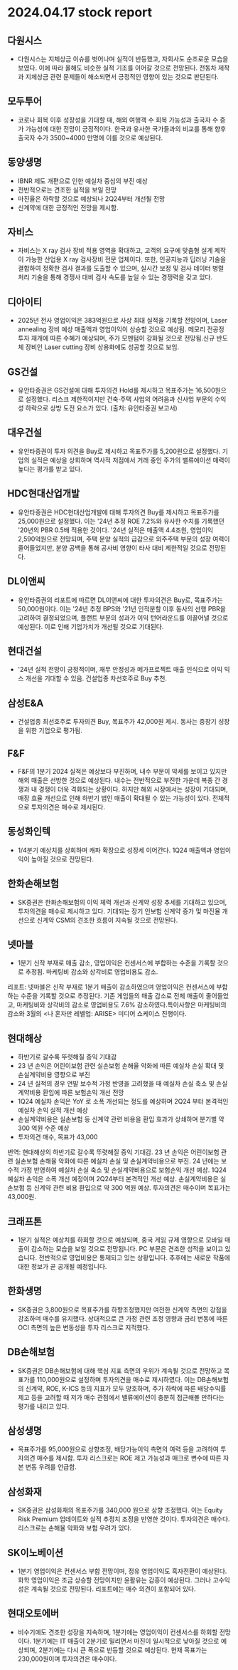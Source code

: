 # 2024.04.17 stock report
## 다원시스
- 다원시스는 지체상금 이슈를 벗어나며 실적이 반등했고, 자회사도 순조로운 모습을 보였다. 이에 따라 올해도 비슷한 실적 기조를 이어갈 것으로 전망된다. 전동차 제작과 지체상금 관련 문제들이 해소되면서 긍정적인 영향이 있는 것으로 판단된다.
## 모두투어
- 코로나 회복 이후 성장성을 기대할 때, 해외 여행객 수 회복 가능성과 출국자 수 증가 가능성에 대한 전망이 긍정적이다. 한국과 유사한 국가들과의 비교를 통해 향후 출국자 수가 3500~4000 만명에 이를 것으로 예상된다.
## 동양생명
- IBNR 제도 개편으로 인한 예실차 중심의 부진 예상
- 전반적으로는 견조한 실적을 보일 전망
- 마진율은 하락할 것으로 예상되나 2Q24부터 개선될 전망
- 신계약에 대한 긍정적인 전망을 제시함.
## 자비스
- 자비스는 X ray 검사 장비 적용 영역을 확대하고, 고객의 요구에 맞춤형 설계 제작이 가능한 산업용 X ray 검사장비 전문 업체이다. 또한, 인공지능과 딥러닝 기술을 결합하여 정확한 검사 결과를 도출할 수 있으며, 실시간 보정 및 검사 데이터 병렬 처리 기술을 통해 경쟁사 대비 검사 속도를 높일 수 있는 경쟁력을 갖고 있다.
## 디아이티
- 2025년 전사 영업이익은 383억원으로 사상 최대 실적을 기록할 전망이며, Laser annealing 장비 예상 매출액과 영업이익이 상승할 것으로 예상됨. 메모리 전공정 투자 재개에 따른 수혜가 예상되며, 주가 모멘텀이 강화될 것으로 전망됨.신규 반도체 장비인 Laser cutting 장비 상용화에도 성공할 것으로 보임.
## GS건설
- 유안타증권은 GS건설에 대해 투자의견 Hold를 제시하고 목표주가는 16,500원으로 설정했다. 리스크 제한적이지만 건축·주택 사업의 어려움과 신사업 부문의 수익성 하락으로 상방 도전 요소가 있다. (출처: 유안타증권 보고서)
## 대우건설
- 유안타증권이 투자 의견을 Buy로 제시하고 목표주가를 5,200원으로 설정했다. 기업의 실적은 예상을 상회하며 역사적 저점에서 거래 중인 주가의 밸류에이션 매력이 높다는 평가를 받고 있다.
## HDC현대산업개발
- 유안타증권은 HDC현대산업개발에 대해 투자의견 Buy를 제시하고 목표주가를 25,000원으로 설정했다. 이는 '24년 추정 ROE 7.2%와 유사한 수치를 기록했던 '20년의 PBR 0.5배 적용한 것이다. '24년 실적은 매출액 4.4조원, 영업이익 2,590억원으로 전망되며, 주택 분양 실적의 급감으로 외주주택 부문의 성장 여력이 줄어들었지만, 분양 공백을 통해 공사비 영향이 타사 대비 제한적일 것으로 전망된다.
## DL이앤씨
- 유안타증권의 리포트에 따르면 DL이앤씨에 대한 투자의견은 Buy로, 목표주가는 50,000원이다. 이는 '24년 추정 BPS와 '21년 인적분할 이후 동사의 선행 PBR을 고려하여 결정되었으며, 플랜트 부문의 성과가 이익 턴어라운드를 이끌어낼 것으로 예상된다. 이로 인해 기업가치가 개선될 것으로 기대된다.
## 현대건설
- '24년 실적 전망이 긍정적이며, 재무 안정성과 메가프로젝트 매출 인식으로 이익 믹스 개선을 기대할 수 있음. 건설업종 차선호주로 Buy 추천.
## 삼성E&A
- 건설업종 최선호주로 투자의견 Buy, 목표주가 42,000원 제시. 동사는 중장기 성장을 위한 기업으로 평가됨.
## F&F
- F&F의 1분기 2024 실적은 예상보다 부진하며, 내수 부문이 약세를 보이고 있지만 해외 매출은 선방한 것으로 예상된다. 내수는 전반적으로 부진한 가운데 복종 간 경쟁과 내 경쟁이 더욱 격화되는 상황이다. 하지만 해외 시장에서는 성장이 기대되며, 매장 효율 개선으로 인해 하반기 법인 매출이 확대될 수 있는 가능성이 있다. 전체적으로 투자의견은 매수로 제시된다.
## 동성화인텍
- 1/4분기 예상치를 상회하며 캐파 확장으로 성장세 이어간다. 1Q24 매출액과 영업이익이 높아질 것으로 전망된다.
## 한화손해보험
- SK증권은 한화손해보험의 이익 체력 개선과 신계약 성장 추세를 기대하고 있으며, 투자의견을 매수로 제시하고 있다. 기대되는 장기 인보험 신계약 증가 및 마진율 개선으로 신계약 CSM의 견조한 흐름이 지속될 것으로 전망된다.
## 넷마블
- 1분기 신작 부재로 매출 감소, 영업이익은 컨센서스에 부합하는 수준을 기록할 것으로 추정됨. 마케팅비 감소와 상각비로 영업비용도 감소.

리포트:
넷마블은 신작 부재로 1분기 매출이 감소하였으며 영업이익은 컨센서스에 부합하는 수준을 기록할 것으로 추정된다. 기존 게임들의 매출 감소로 전체 매출이 줄어들었고, 마케팅비와 상각비의 감소로 영업비용도 7.6% 감소하였다.특이사항은 마케팅비의 감소와 3월의 <나 혼자만 레벨업: ARISE> 미디어 쇼케이스 진행이다.
## 현대해상
- 하반기로 갈수록 뚜렷해질 증익 기대감
- 23 년 손익은 어린이보험 관련 실손보험 손해율 악화에 따른 예실차 손실 확대 및 손실계약비용 영향으로 부진
- 24 년 실적의 경우 연말 보수적 가정 반영을 고려했을 때 예실차 손실 축소 및 손실계약비용 환입에 따른 보험손익 개선 전망
- 1Q24 예실차 손익은 YoY 로 소폭 개선되는 정도를 예상하며 2Q24 부터 본격적인 예실차 손익 실적 개선 예상
- 손실계약비용은 실손보험 등 신계약 관련 비용을 환입 효과가 상쇄하며 분기별 약 300 억원 수준 예상
- 투자의견 매수, 목표가 43,000

번역:
현대해상의 하반기로 갈수록 뚜렷해질 증익 기대감. 23 년 손익은 어린이보험 관련 실손보험 손해율 악화에 따른 예실차 손실 및 손실계약비용으로 부진. 24 년에는 보수적 가정 반영하여 예실차 손실 축소 및 손실계약비용으로 보험손익 개선 예상. 1Q24 예실차 손익은 소폭 개선 예정이며 2Q24부터 본격적인 개선 예상. 손실계약비용은 실손보험 등 신계약 관련 비용 환입으로 약 300 억원 예상. 투자의견은 매수이며 목표가는 43,000원.
## 크래프톤
- 1분기 실적은 예상치를 하회할 것으로 예상되며, 중국 게임 규제 영향으로 모바일 매출이 감소하는 모습을 보일 것으로 전망됩니다. PC 부문은 견조한 성적을 보이고 있습니다. 전반적으로 영업비용은 통제되고 있는 상황입니다. 추후에는 새로운 작품에 대한 정보가 곧 공개될 예정입니다.
## 한화생명
- SK증권은 3,800원으로 목표주가를 하향조정했지만 여전한 신계약 측면의 강점을 강조하며 매수를 유지했다. 상대적으로 큰 가정 관련 조정 영향과 금리 변동에 따른 OCI 측면의 높은 변동성을 투자 리스크로 지적했다.
## DB손해보험
- SK증권은 DB손해보험에 대해 핵심 지표 측면의 우위가 계속될 것으로 전망하고 목표가를 110,000원으로 설정하며 투자의견을 매수로 제시하였다. 이는 DB손해보험의 신계약, ROE, K-ICS 등의 지표가 모두 양호하며, 주가 하락에 따른 배당수익률 제고 등을 고려할 때 저가 매수 관점에서 밸류에이션이 충분히 접근해볼 만하다는 평가를 내리고 있다.
## 삼성생명
- 목표주가를 95,000원으로 상향조정, 배당가능이익 측면의 여력 등을 고려하여 투자의견 매수를 제시함. 투자 리스크로는 ROE 제고 가능성과 매크로 변수에 따른 자본 변동 우려를 언급함.
## 삼성화재
- SK증권은 삼성화재의 목표주가를 340,000 원으로 상향 조정했다. 이는 Equity Risk Premium 업데이트와 실적 추정치 조정을 반영한 것이다. 투자의견은 매수다. 리스크로는 손해율 악화와 보험 우려가 있다.
## SK이노베이션
- 1분기 영업이익은 컨센서스 부합 전망이며, 정유 영업이익도 흑자전환이 예상된다. 화학 영업이익은 조금 상승할 전망이지만 윤활유는 감흥이 예상된다. 그러나 고수익성은 계속될 것으로 전망된다. 리포트에는 매수 의견이 포함되어 있다.
## 현대오토에버
- 비수기에도 견조한 성장을 지속하며, 1분기에는 영업이익이 컨센서스를 하회할 전망이다. 1분기에는 IT 매출이 2분기로 밀리면서 마진이 일시적으로 낮아질 것으로 예상되며, 2분기에는 다시 큰 폭으로 반등할 것으로 예상된다. 현재 목표가는 230,000원이며 투자의견은 매수이다.